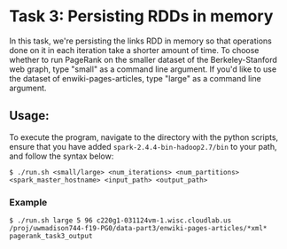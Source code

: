 # Task 3: Persisting RDDs in memory

In this task, we're persisting the links RDD in memory so that operations done on it in each iteration take a shorter amount of time. 
To choose whether to run PageRank on the smaller dataset of the Berkeley-Stanford web graph, type "small" as a command line argument. If you'd like to use the dataset of enwiki-pages-articles, type "large" as a command line argument. 

## Usage:
To execute the program, navigate to the directory with the python scripts, ensure that you have added `spark-2.4.4-bin-hadoop2.7/bin` to your path, and follow the syntax below:
```
$ ./run.sh <small/large> <num_iterations> <num_partitions> <spark_master_hostname> <input_path> <output_path> 

```
### Example 
```
$ ./run.sh large 5 96 c220g1-031124vm-1.wisc.cloudlab.us /proj/uwmadison744-f19-PG0/data-part3/enwiki-pages-articles/*xml* pagerank_task3_output 
```
